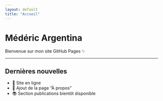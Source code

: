 ```yaml
---
layout: default
title: "Accueil"
---
```


# Médéric Argentina

Bienvenue sur mon site GitHub Pages ✨  

---

## Dernières nouvelles
- 🚀 Site en ligne
- 📄 Ajout de la page “À propos”
- 📚 Section publications bientôt disponible
